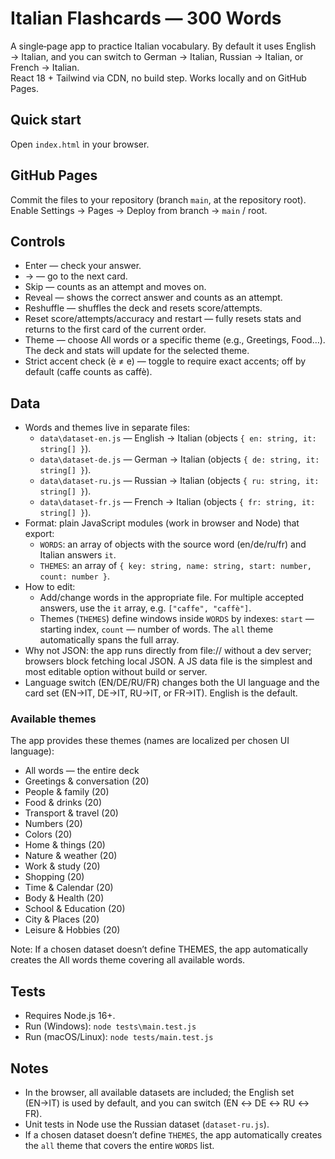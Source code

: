 # Italian Flashcards — 300 Words

A single‑page app to practice Italian vocabulary. By default it uses English → Italian, and you can switch to German → Italian, Russian → Italian, or French → Italian.  
React 18 + Tailwind via CDN, no build step. Works locally and on GitHub Pages.

## Quick start
Open `index.html` in your browser.

## GitHub Pages
Commit the files to your repository (branch `main`, at the repository root). Enable Settings → Pages → Deploy from branch → `main` / root.

## Controls
- Enter — check your answer.
- → — go to the next card.
- Skip — counts as an attempt and moves on.
- Reveal — shows the correct answer and counts as an attempt.
- Reshuffle — shuffles the deck and resets score/attempts.
- Reset score/attempts/accuracy and restart — fully resets stats and returns to the first card of the current order.
- Theme — choose All words or a specific theme (e.g., Greetings, Food…). The deck and stats will update for the selected theme.
- Strict accent check (è ≠ e) — toggle to require exact accents; off by default (caffe counts as caffè).

## Data
- Words and themes live in separate files:
  - `data\dataset-en.js` — English → Italian (objects `{ en: string, it: string[] }`).
  - `data\dataset-de.js` — German → Italian (objects `{ de: string, it: string[] }`).
  - `data\dataset-ru.js` — Russian → Italian (objects `{ ru: string, it: string[] }`).
  - `data\dataset-fr.js` — French → Italian (objects `{ fr: string, it: string[] }`).
- Format: plain JavaScript modules (work in browser and Node) that export:
  - `WORDS`: an array of objects with the source word (en/de/ru/fr) and Italian answers `it`.
  - `THEMES`: an array of `{ key: string, name: string, start: number, count: number }`.
- How to edit:
  - Add/change words in the appropriate file. For multiple accepted answers, use the `it` array, e.g. `["caffe", "caffè"]`.
  - Themes (`THEMES`) define windows inside `WORDS` by indexes: `start` — starting index, `count` — number of words. The `all` theme automatically spans the full array.
- Why not JSON: the app runs directly from file:// without a dev server; browsers block fetching local JSON. A JS data file is the simplest and most editable option without build or server.
- Language switch (EN/DE/RU/FR) changes both the UI language and the card set (EN→IT, DE→IT, RU→IT, or FR→IT). English is the default.

### Available themes
The app provides these themes (names are localized per chosen UI language):
- All words — the entire deck
- Greetings & conversation (20)
- People & family (20)
- Food & drinks (20)
- Transport & travel (20)
- Numbers (20)
- Colors (20)
- Home & things (20)
- Nature & weather (20)
- Work & study (20)
- Shopping (20)
- Time & Calendar (20)
- Body & Health (20)
- School & Education (20)
- City & Places (20)
- Leisure & Hobbies (20)

Note: If a chosen dataset doesn’t define THEMES, the app automatically creates the All words theme covering all available words.

## Tests
- Requires Node.js 16+.
- Run (Windows): `node tests\main.test.js`
- Run (macOS/Linux): `node tests/main.test.js`

## Notes
- In the browser, all available datasets are included; the English set (EN→IT) is used by default, and you can switch (EN ↔ DE ↔ RU ↔ FR).
- Unit tests in Node use the Russian dataset (`dataset-ru.js`).
- If a chosen dataset doesn’t define `THEMES`, the app automatically creates the `all` theme that covers the entire `WORDS` list.
